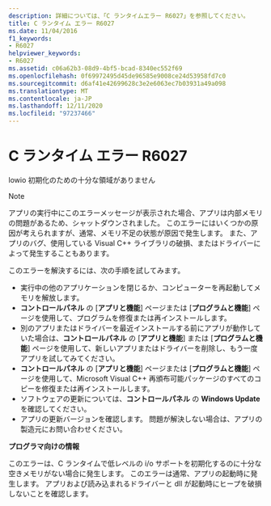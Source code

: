 ```yaml
---
description: 詳細については、「C ランタイムエラー R6027」を参照してください。
title: C ランタイム エラー R6027
ms.date: 11/04/2016
f1_keywords:
- R6027
helpviewer_keywords:
- R6027
ms.assetid: c06a62b3-08d9-4bf5-bcad-8340ec552f69
ms.openlocfilehash: 0f69972495d45de96585e9008ce24d53958fd7c0
ms.sourcegitcommit: d6af41e42699628c3e2e6063ec7b03931a49a098
ms.translationtype: MT
ms.contentlocale: ja-JP
ms.lasthandoff: 12/11/2020
ms.locfileid: "97237466"
---
```

# <a name="c-runtime-error-r6027"></a>C ランタイム エラー R6027

lowio 初期化のための十分な領域がありません

> [!NOTE]
> アプリの実行中にこのエラーメッセージが表示された場合、アプリは内部メモリの問題があるため、シャットダウンされました。 このエラーにはいくつかの原因が考えられますが、通常、メモリ不足の状態が原因で発生します。 また、アプリのバグ、使用している Visual C++ ライブラリの破損、またはドライバーによって発生することもあります。
>
> このエラーを解決するには、次の手順を試してみます。
>
> - 実行中の他のアプリケーションを閉じるか、コンピューターを再起動してメモリを解放します。
> - **コントロールパネル** の [**アプリと機能**] ページまたは [**プログラムと機能**] ページを使用して、プログラムを修復または再インストールします。
> - 別のアプリまたはドライバーを最近インストールする前にアプリが動作していた場合は、**コントロールパネル** の [**アプリと機能**] または [**プログラムと機能**] ページを使用して、新しいアプリまたはドライバーを削除し、もう一度アプリを試してみてください。
> - **コントロールパネル** の [**アプリと機能**] ページまたは [**プログラムと機能**] ページを使用して、Microsoft Visual C++ 再頒布可能パッケージのすべてのコピーを修復または再インストールします。
> - ソフトウェアの更新については、**コントロールパネル** の **Windows Update** を確認してください。
> - アプリの更新バージョンを確認します。 問題が解決しない場合は、アプリの製造元にお問い合わせください。

**プログラマ向けの情報**

このエラーは、C ランタイムで低レベルの i/o サポートを初期化するのに十分な空きメモリがない場合に発生します。 このエラーは通常、アプリの起動時に発生します。 アプリおよび読み込まれるドライバーと dll が起動時にヒープを破損しないことを確認します。
